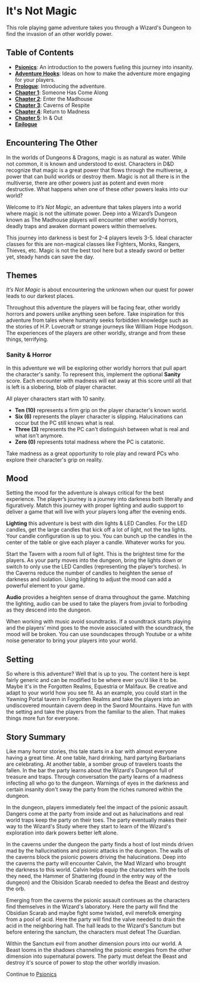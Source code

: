 # It's Not Magic

This role playing game adventure takes you through a Wizard's Dungeon to find the invasion of an other worldly power.

## Table of Contents

* **[Psionics](Psionics.md)**: An introduction to the powers fueling this journey into insanity.
* **[Adventure Hooks](AdventureHooks.md)**: Ideas on how to make the adventure more engaging for your players.
* **[Prologue](Prologue.md)**: Introducing the adventure.
* **[Chapter 1](Chapter1.md)**: Someone Has Come Along
* **[Chapter 2](Chapter2.md)**: Enter the Madhouse
* **[Chapter 3](Chapter3.md)**: Caverns of Respite
* **[Chapter 4](Chapter4.md)**: Return to Madness
* **[Chapter 5](Chapter5.md)**: In & Out
* **[Epilogue](Epilogue.md)**

## Encountering The Other

In the worlds of Dungeons & Dragons, magic is as natural as water. While not common, it is known and understood to exist. Characters in D&D recognize that magic is a great power that flows through the multiverse, a power that can build worlds or destroy them. Magic is not all there is in the multiverse, there are other powers just as potent and even more destructive. What happens when one of these *other* powers leaks into our world?

Welcome to *It’s Not Magic*, an adventure that takes players into a world where magic is not the ultimate power. Deep into a Wizard’s Dungeon known as The Madhouse players will encounter other worldly horrors, deadly traps and awaken dormant powers within themselves.

This journey into darkness is best for 2-4 players levels 3-5. Ideal character classes for this are non-magical classes like Fighters, Monks, Rangers, Thieves, etc. Magic is not the best tool here but a steady sword or better yet, steady hands can save the day.

## Themes

*It’s Not Magic* is about encountering the unknown when our quest for power leads to our darkest places.

Throughout this adventure the players will be facing fear, other worldly horrors and powers unlike anything seen before. Take inspiration for this adventure from tales where humanity seeks forbidden knowledge such as the stories of H.P. Lovecraft or strange journeys like William Hope Hodgson. The experiences of the players are other worldly, strange and from these things, terrifying.

### Sanity & Horror

In this adventure we will be exploring other worldly horrors that pull apart the character's sanity. To represent this, implement the optional **Sanity** score. Each encounter with madness will eat away at this score until all that is left is a slobering, blob of player character.

All player characters start with 10 sanity.

* **Ten (10)** represents a firm grip on the player character's known world.
* **Six (6)** represents the player character is slipping. Halucinations can occur but the PC still knows what is real.
* **Three (3)** represents the PC can't distinguish between what is real and what isn't anymore.
* **Zero (0)** represents total madness where the PC is catatonic.

Take madness as a great opportunity to role play and reward PCs who explore their character's grip on reality.

## Mood

Setting the mood for the adventure is always critical for the best experience. The player’s journey is a journey into darkness both literally and figuratively. Match this journey with proper lighting and audio support to deliver a game that will live with your players long after the evening ends.

**Lighting** this adventure is best with dim lights & LED Candles. For the LED candles, get the large candles that kick off a lot of light, not the tea lights. Your candle configuration is up to you. You can bunch up the candles in the center of the table or give each player a candle. Whatever works for you.

Start the Tavern with a room full of light. This is the brightest time for the players. As your party moves into the dungeon, bring the lights down or switch to only use the LED Candles (representing the player’s torches). In the Caverns reduce the number of candles to heighten the sense of darkness and isolation. Using lighting to adjust the mood can add a powerful element to your game.

**Audio** provides a heighten sense of drama throughout the game. Matching the lighting, audio can be used to take the players from jovial to forboding as they descend into the dungeon.

When working with music avoid soundtracks. If a soundtrack starts playing and the players’ mind goes to the movie associated with the soundtrack, the mood will be broken. You can use soundscapes through Youtube or a white noise generator to bring your players into your world.

## Setting

So where is this adventure? Well that is up to you. The content here is kept fairly generic and can be modified to be where ever you’d like it to be. Maybe it's in the Forgotten Realms, Equestria or Malifaux. Be creative and adapt to your world how you see fit. As an example, you could start in the Yawning Portal tavern in Forgotten Realms and take the players into an undiscovered mountain cavern deep in the Sword Mountains. Have fun with the setting and take the players from the familiar to the alien. That makes things more fun for everyone.

## Story Summary

Like many horror stories, this tale starts in a bar with almost everyone having a great time. At one table, hard drinking, hard partying Barbarians are celebrating. At another table, a somber group of travelers toasts the fallen. In the bar the party learns about the Wizard's Dungeon full of treasure and traps. Through conversation the party learns of a madness infecting all who go to the dungeon. Warnings of eyes in the darkness and certain insanity don't sway the party from the riches rumored within the dungeon.

In the dungeon, players immediately feel the impact of the psionic assault. Dangers come at the party from inside and out as halucinations and real world traps keep the party on their toes. The party eventually makes their way to the Wizard's Study where they start to learn of the Wizard's exploration into dark powers better left alone.

In the caverns under the dungeon the party finds a host of lost minds driven mad by the hallucinations and psionic attacks in the dungeon. The walls of the caverns block the psionic powers driving the halucinations. Deep into the caverns the party will encounter Calvin, the Mad Wizard who brought the darkness to this world. Calvin helps equip the characters with the tools they need, the Hammer of Shattering (found in the entry way of the dungeon) and the Obisidon Scarab needed to defea the Beast and destroy the orb.

Emerging from the caverns the psionic assault continues as the characters find themselves in the Wizard's laboratory. Here the party will find the Obsidian Scarab and maybe fight some twisted, evil merefolk emerging from a pool of acid. Here the party will find the valve needed to drain the acid in the neighboring hall. The hall leads to the Wizard's Sanctum but before entering the sanctum, the characters must defeat The Guardian.

Within the Sanctum evil from another dimension pours into our world. A Beast looms in the shadows channeling the psionic energies from the other dimension into supernatural powers. The party must defeat the Beast and destroy it's source of power to stop the other worldly invasion.

Continue to [Psionics](Psionics.md)